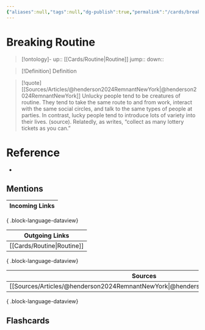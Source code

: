 ```yaml
---
{"aliases":null,"tags":null,"dg-publish":true,"permalink":"/cards/breaking-routine/","dgPassFrontmatter":true}
---
```


# Breaking Routine

> [!ontology]-
> up:: [[Cards/Routine\|Routine]]
> jump:: 
> down:: 

> [!Definition] Definition

> [!quote] [[Sources/Articles/@henderson2024RemnantNewYork\|@henderson2024RemnantNewYork]]
> Unlucky people tend to be creatures of routine. They tend to take the same route to and from work, interact with the same social circles, and talk to the same types of people at parties. In contrast, lucky people tend to introduce lots of variety into their lives. (source). Relatedly, as writes, “collect as many lottery tickets as you can.”

# Reference

- 

## Mentions

| Incoming Links |
| -------------- |

{ .block-language-dataview}

| Outgoing Links                |
| ----------------------------- |
| [[Cards/Routine\|Routine]] |

{ .block-language-dataview}

| Sources                                                                            |
| ---------------------------------------------------------------------------------- |
| [[Sources/Articles/@henderson2024RemnantNewYork\|@henderson2024RemnantNewYork]] |

{ .block-language-dataview}

## Flashcards